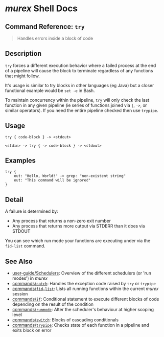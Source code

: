 # _murex_ Shell Docs

## Command Reference: `try`

> Handles errors inside a block of code

## Description

`try` forces a different execution behavior where a failed process at the end
of a pipeline will cause the block to terminate regardless of any functions that
might follow.

It's usage is similar to try blocks in other languages (eg Java) but a closer
functional example would be `set -e` in Bash.

To maintain concurrency within the pipeline, `try` will only check the last
function in any given pipeline (ie series of functions joined via `|`, `->`, or
similar operators). If you need the entire pipeline checked then use `trypipe`.

## Usage

    try { code-block } -> <stdout>
    
    <stdin> -> try { -> code-block } -> <stdout>

## Examples

    try {
        out: "Hello, World!" -> grep: "non-existent string"
        out: "This command will be ignored"
    }

## Detail

A failure is determined by:

* Any process that returns a non-zero exit number
* Any process that returns more output via STDERR than it does via STDOUT

You can see which run mode your functions are executing under via the `fid-list`
command.

## See Also

* [user-guide/Schedulers](../user-guide/schedulers.md):
  Overview of the different schedulers (or 'run modes') in _murex_
* [commands/`catch`](../commands/catch.md):
  Handles the exception code raised by `try` or `trypipe` 
* [commands/`fid-list`](../commands/fid-list.md):
  Lists all running functions within the current _murex_ session
* [commands/`if`](../commands/if.md):
  Conditional statement to execute different blocks of code depending on the result of the condition
* [commands/`runmode`](../commands/runmode.md):
  Alter the scheduler's behaviour at higher scoping level
* [commands/`switch`](../commands/switch.md):
  Blocks of cascading conditionals
* [commands/`trypipe`](../commands/trypipe.md):
  Checks state of each function in a pipeline and exits block on error